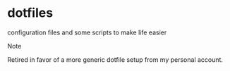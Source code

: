 # dotfiles
configuration files and some scripts to make life easier

> [!NOTE]
Retired in favor of a more generic dotfile setup from my personal account.
